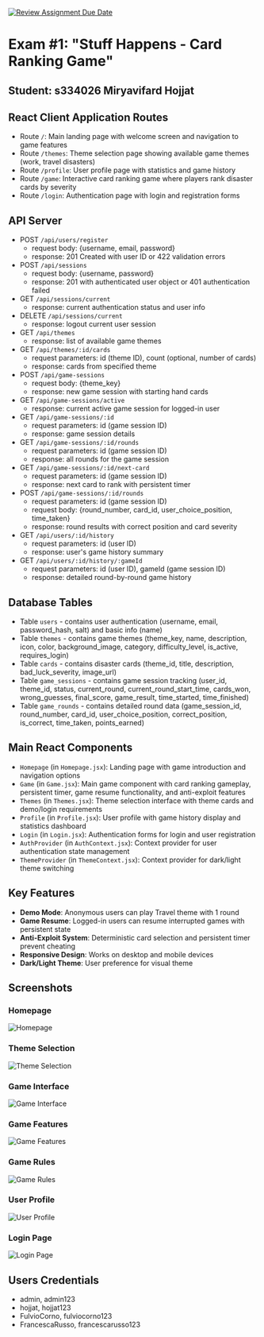 [![Review Assignment Due Date](https://classroom.github.com/assets/deadline-readme-button-22041afd0340ce965d47ae6ef1cefeee28c7c493a6346c4f15d667ab976d596c.svg)](https://classroom.github.com/a/ArqHNgsV)
# Exam #1: "Stuff Happens - Card Ranking Game"
## Student: s334026 Miryavifard Hojjat

## React Client Application Routes

- Route `/`: Main landing page with welcome screen and navigation to game features
- Route `/themes`: Theme selection page showing available game themes (work, travel disasters)
- Route `/profile`: User profile page with statistics and game history
- Route `/game`: Interactive card ranking game where players rank disaster cards by severity
- Route `/login`: Authentication page with login and registration forms

## API Server

- POST `/api/users/register`
  - request body: {username, email, password}
  - response: 201 Created with user ID or 422 validation errors
- POST `/api/sessions`
  - request body: {username, password}
  - response: 201 with authenticated user object or 401 authentication failed
- GET `/api/sessions/current`
  - response: current authentication status and user info
- DELETE `/api/sessions/current`
  - response: logout current user session
- GET `/api/themes`
  - response: list of available game themes
- GET `/api/themes/:id/cards`
  - request parameters: id (theme ID), count (optional, number of cards)
  - response: cards from specified theme
- POST `/api/game-sessions`
  - request body: {theme_key}
  - response: new game session with starting hand cards
- GET `/api/game-sessions/active`
  - response: current active game session for logged-in user
- GET `/api/game-sessions/:id`
  - request parameters: id (game session ID)
  - response: game session details
- GET `/api/game-sessions/:id/rounds`
  - request parameters: id (game session ID)
  - response: all rounds for the game session
- GET `/api/game-sessions/:id/next-card`
  - request parameters: id (game session ID)
  - response: next card to rank with persistent timer
- POST `/api/game-sessions/:id/rounds`
  - request parameters: id (game session ID)
  - request body: {round_number, card_id, user_choice_position, time_taken}
  - response: round results with correct position and card severity
- GET `/api/users/:id/history`
  - request parameters: id (user ID)
  - response: user's game history summary
- GET `/api/users/:id/history/:gameId`
  - request parameters: id (user ID), gameId (game session ID)
  - response: detailed round-by-round game history

## Database Tables

- Table `users` - contains user authentication (username, email, password_hash, salt) and basic info (name)
- Table `themes` - contains game themes (theme_key, name, description, icon, color, background_image, category, difficulty_level, is_active, requires_login)
- Table `cards` - contains disaster cards (theme_id, title, description, bad_luck_severity, image_url)
- Table `game_sessions` - contains game session tracking (user_id, theme_id, status, current_round, current_round_start_time, cards_won, wrong_guesses, final_score, game_result, time_started, time_finished)
- Table `game_rounds` - contains detailed round data (game_session_id, round_number, card_id, user_choice_position, correct_position, is_correct, time_taken, points_earned)

## Main React Components

- `Homepage` (in `Homepage.jsx`): Landing page with game introduction and navigation options
- `Game` (in `Game.jsx`): Main game component with card ranking gameplay, persistent timer, game resume functionality, and anti-exploit features
- `Themes` (in `Themes.jsx`): Theme selection interface with theme cards and demo/login requirements
- `Profile` (in `Profile.jsx`): User profile with game history display and statistics dashboard
- `Login` (in `Login.jsx`): Authentication forms for login and user registration
- `AuthProvider` (in `AuthContext.jsx`): Context provider for user authentication state management
- `ThemeProvider` (in `ThemeContext.jsx`): Context provider for dark/light theme switching

## Key Features

- **Demo Mode**: Anonymous users can play Travel theme with 1 round
- **Game Resume**: Logged-in users can resume interrupted games with persistent state
- **Anti-Exploit System**: Deterministic card selection and persistent timer prevent cheating
- **Responsive Design**: Works on desktop and mobile devices
- **Dark/Light Theme**: User preference for visual theme

## Screenshots

### Homepage
![Homepage](./client/public/screenshots/homepage.png)

### Theme Selection
![Theme Selection](./client/public/screenshots/themes.png)

### Game Interface
![Game Interface](./client/public/screenshots/game.png)

### Game Features
![Game Features](./client/public/screenshots/game_features.png)

### Game Rules
![Game Rules](./client/public/screenshots/game_rules.png)

### User Profile
![User Profile](./client/public/screenshots/profile.png)

### Login Page
![Login Page](./client/public/screenshots/login.png)

## Users Credentials

- admin, admin123 
- hojjat, hojjat123 
- FulvioCorno, fulviocorno123 
- FrancescaRusso, francescarusso123 
